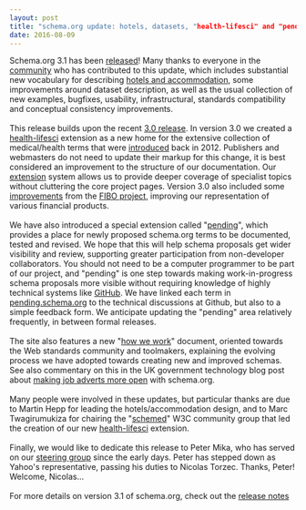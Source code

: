 ```yaml
---
layout: post
title: "schema.org update: hotels, datasets, "health-lifesci" and "pending" extensions..."
date: 2016-08-09
---
```


<div dir="ltr" style="text-align: left;">
Schema.org 3.1 has been <a href="http://schema.org/docs/releases.html#v3.1">released</a>! Many thanks to everyone in the <a href="https://www.w3.org/community/schemaorg/">community</a> who has contributed to this update, which includes substantial new vocabulary for describing <a href="http://schema.org/docs/hotels.html">hotels and accommodation</a>, some improvements around dataset description, as well as the usual collection of new examples, bugfixes, usability, infrastructural, standards compatibility and conceptual consistency improvements.<br />
<br />
This release builds upon the recent <a href="http://schema.org/docs/releases.html#v3.0">3.0 release</a>. In version 3.0 we created a <a href="http://health-lifesci.schema.org/">health-lifesci</a> extension as a new home for the extensive collection of medical/health terms that were <a href="http://blog.schema.org/2012/06/health-and-medical-vocabulary-for.html">introduced</a> back in 2012. Publishers and webmasters do not need to update their markup for this change, it is best considered an improvement to the structure of our documentation. Our <a href="http://schema.org/docs/extension.html">extension</a> system allows us to provide deeper coverage of specialist topics without cluttering the core project pages. Version 3.0 also included some <a href="http://schema.org/docs/releases.html#g969">improvements</a> from the <a href="http://www.edmcouncil.org/fiboschema">FIBO project</a>, improving our representation of various financial products.<br />
<br />
We have also introduced a special extension called "<a href="http://pending.schema.org/">pending</a>", which provides a place for newly proposed schema.org terms to be documented, tested and revised. We hope that this will help schema proposals get wider visibility and review, supporting greater participation from non-developer collaborators. You should not need to be a computer programmer to be part of our project, and "pending" is one step towards making work-in-progress schema proposals more visible without requiring knowledge of highly technical systems like <a href="https://github.com/schemaorg/schemaorg/">GitHub</a>. We have linked each term in <a href="http://pending.schema.org/">pending.schema.org</a> to the technical discussions at Github, but also to a simple feedback form. We anticipate updating the "pending" area relatively frequently, in between formal releases.<br />
<br />
The site also features a new "<a href="http://schema.org/docs/howwework.html">how we work</a>" document, oriented towards the Web standards community and toolmakers, explaining the evolving process we have adopted towards creating new and improved schemas. See also commentary on this in the UK government technology blog post about <a href="https://governmenttechnology.blog.gov.uk/2016/05/18/making-job-adverts-more-open/">making job adverts more open</a> with schema.org.<br />
<br />
Many people were involved in these updates, but particular thanks are due to Martin Hepp for leading the hotels/accommodation design, and to Marc Twagirumukiza for chairing the "<a href="https://www.w3.org/community/schemed/">schemed</a>" W3C community group that led the creation of our new <a href="http://health-lifesci.schema.org/">health-lifesci</a> extension.<br />
<br />
Finally, we would like to dedicate this release to Peter Mika, who has served on our <a href="http://schema.org/docs/about.html">steering group</a> since the early days. Peter has stepped down as Yahoo's representative, passing his duties to Nicolas Torzec. Thanks, Peter! Welcome, Nicolas...<br />
<br />
For more details on version 3.1 of schema.org, check out the <a href="http://schema.org/docs/releases.html#v3.1">release notes</a></div>